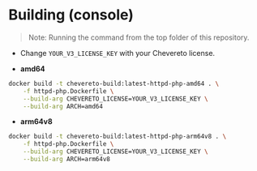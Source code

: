 # Building (console)

> Note: Running the command from the top folder of this repository.

* Change `YOUR_V3_LICENSE_KEY` with your Chevereto license.

* **amd64**

```sh
docker build -t chevereto-build:latest-httpd-php-amd64 . \
    -f httpd-php.Dockerfile \
    --build-arg CHEVERETO_LICENSE=YOUR_V3_LICENSE_KEY \
    --build-arg ARCH=amd64
```

* **arm64v8**

```sh
docker build -t chevereto-build:latest-httpd-php-arm64v8 . \
    -f httpd-php.Dockerfile \
    --build-arg CHEVERETO_LICENSE=YOUR_V3_LICENSE_KEY \
    --build-arg ARCH=arm64v8
```
